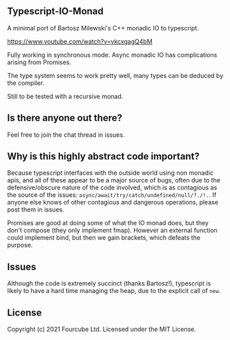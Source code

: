 ## Typescript-IO-Monad

A minimal port of Bartosz Milewski's C++ monadic IO to typescript.

https://www.youtube.com/watch?v=vkcxgagQ4bM

Fully working in synchronous mode. Async monadic IO has complications arising from Promises.

The type system seems to work pretty well, many types can be deduced by the compiler.

Still to be tested with a recursive monad.

## Is there anyone out there?

Feel free to join the chat thread in issues.

## Why is this highly abstract code important?

Because typescript interfaces with the outside world using non monadic apis, and all of these appear
to be a major source of bugs, often due to the defensive/obscure nature of the code involved, which is as contagious as the source of the issues: `async/await/try/catch/undefined/null/?./!.`. If anyone else knows of other contagious and dangerous operations, please post them in issues.

Promises are good at doing some of what the IO monad does, but they don't compose (they only implement fmap). However an external function could implement bind, but then we gain brackets, which defeats the purpose.

## Issues

Although the code is extremely succinct (thanks Bartosz!), typescript is likely to have a hard time managing the heap, due to the explicit call of `new`.

## License

Copyright (c) 2021 Fourcube Ltd. Licensed under the MIT License.
